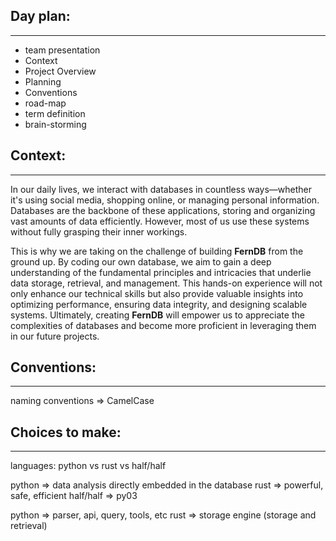 ## Day plan:
---
- team presentation
- Context
- Project Overview
- Planning
- Conventions
- road-map
- term definition
- brain-storming

## Context:
___

In our daily lives, we interact with databases in countless ways—whether it's using social media, shopping online, or managing personal information. Databases are the backbone of these applications, storing and organizing vast amounts of data efficiently. However, most of us use these systems without fully grasping their inner workings.

This is why we are taking on the challenge of building **FernDB** from the ground up. By coding our own database, we aim to gain a deep understanding of the fundamental principles and intricacies that underlie data storage, retrieval, and management. This hands-on experience will not only enhance our technical skills but also provide valuable insights into optimizing performance, ensuring data integrity, and designing scalable systems. Ultimately, creating **FernDB** will empower us to appreciate the complexities of databases and become more proficient in leveraging them in our future projects.

## Conventions:
___

naming conventions => CamelCase

## Choices to make:
___

languages: python vs rust vs half/half

python => data analysis directly embedded in the database
rust => powerful, safe, efficient
half/half => py03

python => parser, api, query, tools, etc
rust => storage engine (storage and retrieval)

